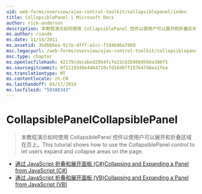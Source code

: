 ```yaml
---
uid: web-forms/overview/ajax-control-toolkit/collapsiblepanel/index
title: CollapsiblePanel | Microsoft Docs
author: rick-anderson
description: 本教程演示如何使用 CollapsiblePanel 控件以使用户可以展开和折叠区域在页上。
ms.author: riande
ms.date: 11/14/2011
ms.assetid: 3bdbb6ea-917e-4fff-a1cc-f194606a7869
msc.legacyurl: /web-forms/overview/ajax-control-toolkit/collapsiblepanel
msc.type: chapter
ms.openlocfilehash: 42179cdecabed2954fcfe22cb2b968d566a386f5
ms.sourcegitcommit: 0f1119340e4464720cfd16d0ff15764746ea1fea
ms.translationtype: MT
ms.contentlocale: zh-CN
ms.lasthandoff: 04/17/2019
ms.locfileid: "59388343"
---
```

# <a name="collapsiblepanel"></a><span data-ttu-id="95183-103">CollapsiblePanel</span><span class="sxs-lookup"><span data-stu-id="95183-103">CollapsiblePanel</span></span>

> <span data-ttu-id="95183-104">本教程演示如何使用 CollapsiblePanel 控件以使用户可以展开和折叠区域在页上。</span><span class="sxs-lookup"><span data-stu-id="95183-104">This tutorial shows how to use the CollapsiblePanel control to let users expand and collapse areas on the page.</span></span>


- [<span data-ttu-id="95183-105">通过 JavaScript 折叠和展开面板 (C#)</span><span class="sxs-lookup"><span data-stu-id="95183-105">Collapsing and Expanding a Panel from JavaScript (C#)</span></span>](collapsing-and-expanding-a-panel-from-javascript-cs.md)
- [<span data-ttu-id="95183-106">通过 JavaScript 折叠和展开面板 (VB)</span><span class="sxs-lookup"><span data-stu-id="95183-106">Collapsing and Expanding a Panel from JavaScript (VB)</span></span>](collapsing-and-expanding-a-panel-from-javascript-vb.md)
